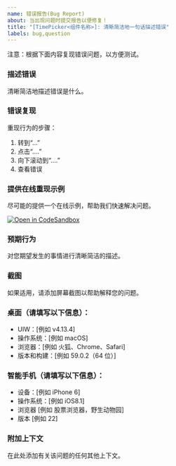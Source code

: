 ```yaml
---
name: 错误报告(Bug Report)
about: 当出现问题时提交报告以便修复！
title: "[TimePicker<组件名称>]: 清晰简洁地一句话描述错误"
labels: bug,question
---
```


注意：根据下面内容复现错误问题，以方便测试。

### 描述错误

清晰简洁地描述错误是什么。

### 错误复现

重现行为的步骤：

1. 转到“...”
2. 点击“....”
3. 向下滚动到“....”
4. 查看错误

### 提供在线重现示例

尽可能的提供一个在线示例，帮助我们快速解决问题。

[![Open in CodeSandbox](https://img.shields.io/badge/Open%20in-CodeSandbox-blue?logo=codesandbox)](https://codesandbox.io/s/uiw-demo-forked-gk9bin)

### 预期行为

对您期望发生的事情进行清晰简洁的描述。

### 截图

如果适用，请添加屏幕截图以帮助解释您的问题。

### 桌面（请填写以下信息）：

- UIW：[例如 v4.13.4]
- 操作系统：[例如 macOS]
- 浏览器：[例如 火狐、Chrome、Safari]
- 版本和构建：[例如 59.0.2（64 位）]

### 智能手机（请填写以下信息）：

- 设备：[例如 iPhone 6]
- 操作系统：[例如 iOS8.1]
- 浏览器 [例如 股票浏览器，野生动物园]
- 版本 [例如 22]

### 附加上下文

在此处添加有关该问题的任何其他上下文。